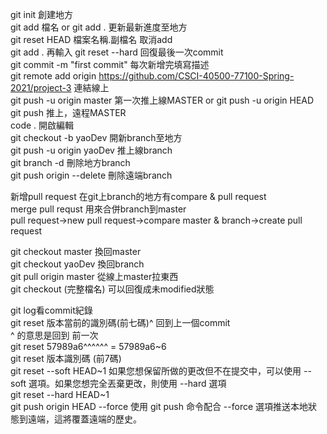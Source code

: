 git init 創建地方  
git add 檔名 or git add . 更新最新進度至地方  
git reset HEAD 檔案名稱.副檔名 取消add  
git add . 再輸入 git reset --hard 回復最後一次commit  
git commit -m "first commit" 每次新增完填寫描述  
git remote add origin https://github.com/CSCI-40500-77100-Spring-2021/project-3 連結線上  
git push -u origin master  第一次推上線MASTER   or git push -u origin HEAD
git push 推上，遠程MASTER  
code . 開啟編輯  
git checkout -b yaoDev 開新branch至地方  
git push -u origin yaoDev 推上線branch  
git branch -d <branch-name> 刪除地方branch  
git push origin --delete <branch-name> 刪除遠端branch  



新增pull request 在git上branch的地方有compare & pull request  
merge pull requst 用來合併branch到master  
pull request->new pull request->compare master & branch->create pull request  

git checkout master 換回master  
git checkout yaoDev 換回branch  
git pull origin master 從線上master拉東西  
git checkout (完整檔名) 可以回復成未modified狀態  

git log看commit紀錄  
git reset 版本當前的識別碼(前七碼)^ 回到上一個commit  
^ 的意思是回到 前一次  
git reset 57989a6^^^^^^  =  57989a6~6   
git reset 版本識別碼 (前7碼)    
git reset --soft HEAD\~1 如果您想保留所做的更改但不在提交中，可以使用 --soft 選項。如果您想完全丟棄更改，則使用 --hard 選項  
git reset --hard HEAD\~1  
git push origin HEAD --force 使用 git push 命令配合 --force 選項推送本地狀態到遠端，這將覆蓋遠端的歷史。


